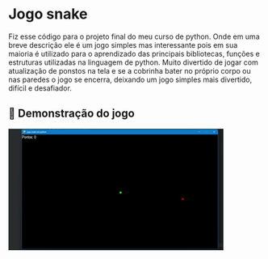 # Jogo snake
Fiz esse código para o projeto final do meu curso de python.
Onde em uma breve descrição ele é um jogo simples mas interessante pois em sua maioria é utilizado para o aprendizado das principais bibliotecas, funções e estruturas utilizadas na linguagem de python.
Muito divertido de jogar com atualização de ponstos na tela e se a cobrinha bater no próprio corpo ou nas paredes o jogo se encerra, deixando um jogo simples mais divertido, difícil e desafiador.
## 📸 Demonstração do jogo
![Demonstração](assets/jogosnake.gif)


